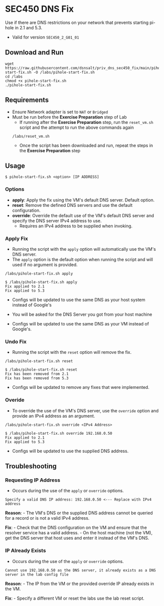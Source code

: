 # SEC450 DNS Fix

Use if there are DNS restrictions on your network that prevents starting pi-hole in 2.1 and 5.3.

- Valid for version `SEC450_2_G01_01`

## Download and Run

```
wget https://raw.githubusercontent.com/dsnsalt/priv_dns_sec450_fix/main/pihole-start-fix.sh -O /labs/pihole-start-fix.sh
cd /labs
chmod +x pihole-start-fix.sh
./pihole-start-fix.sh
```

## Requirements

- Ensure Network adapter is set to `NAT` or `Bridged`
- Must be run before the **Exercise Preparation** step of Lab
    - If running after the **Exercise Preparation** step, run the `reset_vm.sh` script and the attempt to run the above commands again
    ```
    /labs/reset_vm.sh 
    ```
    - Once the script has been downloaded and run, repeat the steps in the **Exercise Preparation** step
    
## Usage

```
$ pihole-start-fix.sh <option> [IP ADDRESS]
```

### Options

- **apply**: Apply the fix using the VM's default DNS server. Default option.
- **reset**: Remove the defined DNS servers and use the default configuration.
- **override**: Override the default use of the VM's default DNS server and specify the DNS server IPv4 address to use.
    - Requires an IPv4 address to be supplied when invoking.

### Apply Fix

- Running the script with the `apply` option will automatically use the VM's DNS server.
- The `apply` option is the default option when running the script and will used if no argument is provided.
```
/labs/pihole-start-fix.sh apply
```

```
$ /labs/pihole-start-fix.sh apply
Fix applied to 2.1
Fix applied to 5.3
```

- Configs will be updated to use the same DNS as your host system instead of Google's

- You will be asked for the DNS Server you got from your host machine


- Configs will be updated to use the same DNS as your VM instead of Google's.

### Undo Fix

- Running the script with the `reset` option will remove the fix.
```
/labs/pihole-start-fix.sh reset
```

```
$ /labs/pihole-start-fix.sh reset
Fix has been removed from 2.1
Fix has been removed from 5.3
```

- Configs will be updated to remove any fixes that were implemented.

### Overide

- To override the use of the VM's DNS server, use the `override` option and provide an IPv4 address as an argument.

```
/labs/pihole-start-fix.sh override <IPv4 Address>
```

```
$ /labs/pihole-start-fix.sh override 192.168.0.50
Fix applied to 2.1
Fix applied to 5.3
```

- Configs will be updated to use the supplied DNS address.

## Troubleshooting

### Requesting IP Address

- Occurs during the use of the `apply` or `override` options.

```
Specify a valid DNS IP address: 192.168.0.50 <--- Replace with IPv4 address
```

**Reason**:
    - The VM's DNS or the supplied DNS address cannot be queried for a record or is not a valid IPv4 address.

**Fix**:
    - Check that the DNS configuration on the VM and ensure that the resolver service has a valid address.
    - On the host machine (not the VM), get the DNS server that host uses and enter it instead of the VM's DNS.

### IP Already Exists

- Occurs during the use of the `apply` or `override` options.

```
Cannot use 192.168.0.50 as the DNS server, it already exists as a DNS server in the lab config file
```

**Reason**:
    - The IP from the VM or the provided override IP already exists in the VM.

**Fix**:
    - Specify a different VM or reset the labs use the lab reset script.
